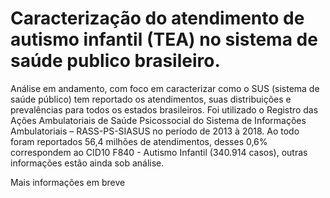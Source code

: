 # Caracterização do atendimento de autismo infantil (TEA) no sistema de saúde publico brasileiro.

Análise em andamento, com foco em caracterizar como o SUS (sistema de saúde público) tem reportado os atendimentos, suas distribuições e prevalências para todos os estados brasileiros. Foi utilizado o Registro das Ações Ambulatoriais de Saúde Psicossocial do Sistema de Informações Ambulatoriais – RASS-PS-SIASUS no período de 2013 à 2018. Ao todo foram reportados 56,4 milhões de atendimentos, desses 0,6% correspondem ao CID10 F840 - Autismo Infantil (340.914 casos), outras informações estão ainda sob análise.

Mais informações em breve
